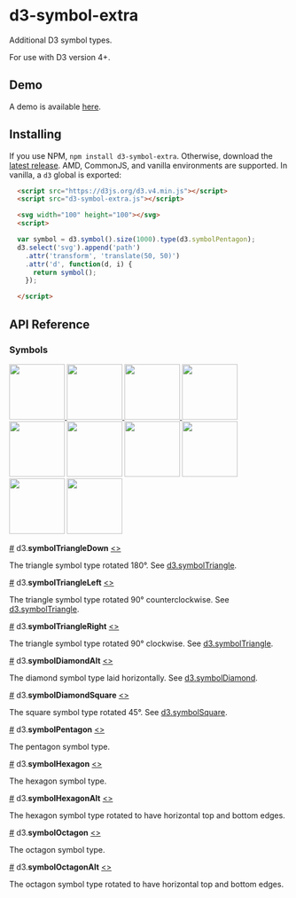 # d3-symbol-extra
Additional D3 symbol types.

For use with D3 version 4+.

## Demo
A demo is available [here](https://bl.ocks.org/kbuhrer/858e65ae9840f22da4f51b5e1121e765).

## Installing

If you use NPM, `npm install d3-symbol-extra`. Otherwise, download the
[latest release](https://github.com/YellowTugboat/d3-symbol-extra/releases/latest).
AMD, CommonJS, and vanilla environments are supported. In vanilla, a `d3` global is exported:

```html
  <script src="https://d3js.org/d3.v4.min.js"></script>
  <script src="d3-symbol-extra.js"></script>

  <svg width="100" height="100"></svg>
  <script>

  var symbol = d3.symbol().size(1000).type(d3.symbolPentagon);
  d3.select('svg').append('path')
    .attr('transform', 'translate(50, 50)')
    .attr('d', function(d, i) {
      return symbol();
    });

  </script>
```

## API Reference
### Symbols
<a href="#symbolTriangleDown"><img src="https://raw.githubusercontent.com/YellowTugboat/d3-symbol-extra/master/img/triangleDown.png" width="100" height="100">
<a href="#symbolTriangleLeft"><img src="https://raw.githubusercontent.com/YellowTugboat/d3-symbol-extra/master/img/triangleLeft.png" width="100" height="100">
<a href="#symbolTriangleRight"><img src="https://raw.githubusercontent.com/YellowTugboat/d3-symbol-extra/master/img/triangleRight.png" width="100" height="100">
<a href="#symbolDiamondAlt"><img src="https://raw.githubusercontent.com/YellowTugboat/d3-symbol-extra/master/img/diamondAlt.png" width="100" height="100"></a>
<a href="#symbolDiamondSquare"><img src="https://raw.githubusercontent.com/YellowTugboat/d3-symbol-extra/master/img/diamondSquare.png" width="100" height="100"></a>
<a href="#symbolPentagon"><img src="https://raw.githubusercontent.com/YellowTugboat/d3-symbol-extra/master/img/pentagon.png" width="100" height="100"></a>
<a href="#symbolHexagon"><img src="https://raw.githubusercontent.com/YellowTugboat/d3-symbol-extra/master/img/hexagon.png" width="100" height="100"></a>
<a href="#symbolHexagonAlt"><img src="https://raw.githubusercontent.com/YellowTugboat/d3-symbol-extra/master/img/hexagonAlt.png" width="100" height="100"></a>
<a href="#symbolOctagon"><img src="https://raw.githubusercontent.com/YellowTugboat/d3-symbol-extra/master/img/octagon.png" width="100" height="100"></a>
<a href="#symbolOctagonAlt"><img src="https://raw.githubusercontent.com/YellowTugboat/d3-symbol-extra/master/img/octagonAlt.png" width="100" height="100"></a>

<a name="symbolTriangleDown" href="#symbolTriangleDown">#</a> d3.<b>symbolTriangleDown</b> [<>](https://github.com/YellowTugboat/d3-symbol-extra/blob/master/src/triangle.js "Source")

The triangle symbol type rotated 180&deg;. See <a href="https://github.com/d3/d3-shape/blob/master/README.md#symbols">d3.symbolTriangle</a>.

<a name="symbolTriangleLeft" href="#symbolTriangleLeft">#</a> d3.<b>symbolTriangleLeft</b> [<>](https://github.com/YellowTugboat/d3-symbol-extra/blob/master/src/triangle.js "Source")

The triangle symbol type rotated 90&deg; counterclockwise. See <a href="https://github.com/d3/d3-shape/blob/master/README.md#symbols">d3.symbolTriangle</a>.

<a name="symbolTriangleRight" href="#symbolTriangleRight">#</a> d3.<b>symbolTriangleRight</b> [<>](https://github.com/YellowTugboat/d3-symbol-extra/blob/master/src/triangle.js "Source")

The triangle symbol type rotated 90&deg; clockwise. See <a href="https://github.com/d3/d3-shape/blob/master/README.md#symbols">d3.symbolTriangle</a>.

<a name="symbolDiamondAlt" href="#symbolDiamondAlt">#</a> d3.<b>symbolDiamondAlt</b> [<>](https://github.com/YellowTugboat/d3-symbol-extra/blob/master/src/diamond.js "Source")

The diamond symbol type laid horizontally. See <a href="https://github.com/d3/d3-shape/blob/master/README.md#symbols">d3.symbolDiamond</a>.

<a name="symbolDiamondSquare" href="#symbolDiamondSquare">#</a> d3.<b>symbolDiamondSquare</b> [<>](https://github.com/YellowTugboat/d3-symbol-extra/blob/master/src/diamond.js "Source")

The square symbol type rotated 45&deg;. See <a href="https://github.com/d3/d3-shape/blob/master/README.md#symbols">d3.symbolSquare</a>.

<a name="symbolPentagon" href="#symbolPentagon">#</a> d3.<b>symbolPentagon</b>
[<>](https://github.com/YellowTugboat/d3-symbol-extra/blob/master/src/pentagon.js "Source")

The pentagon symbol type.

<a name="symbolHexagon" href="#symbolHexagon">#</a> d3.<b>symbolHexagon</b>
[<>](https://github.com/YellowTugboat/d3-symbol-extra/blob/master/src/hexagon.js "Source")

The hexagon symbol type.

<a name="symbolHexagonAlt" href="#symbolHexagonAlt">#</a> d3.<b>symbolHexagonAlt</b> [<>](https://github.com/YellowTugboat/d3-symbol-extra/blob/master/src/hexagon.js "Source")

The hexagon symbol type rotated to have horizontal top and bottom edges.

<a name="symbolOctagon" href="#symbolOctagon">#</a> d3.<b>symbolOctagon</b>
[<>](https://github.com/YellowTugboat/d3-symbol-extra/blob/master/src/octagon.js "Source")

The octagon symbol type.

<a name="symbolOctagonAlt" href="#symbolOctagonAlt">#</a> d3.<b>symbolOctagonAlt</b> [<>](https://github.com/YellowTugboat/d3-symbol-extra/blob/master/src/octagon.js "Source")

The octagon symbol type rotated to have horizontal top and bottom edges.
